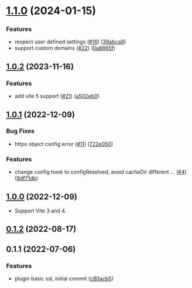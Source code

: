 # [1.1.0](https://github.com/vitejs/vite-plugin-basic-ssl/compare/v1.0.2...v1.1.0) (2024-01-15)


### Features

* respect user defined settings ([#16](https://github.com/vitejs/vite-plugin-basic-ssl/issues/16)) ([39abca9](https://github.com/vitejs/vite-plugin-basic-ssl/commit/39abca96980d596753d1e0fc68ba1f3c2e32d320))
* support custom domains ([#22](https://github.com/vitejs/vite-plugin-basic-ssl/issues/22)) ([0a8665f](https://github.com/vitejs/vite-plugin-basic-ssl/commit/0a8665fc5ff5b4e95e93c218bcb5a0b885a3953a))



## [1.0.2](https://github.com/vitejs/vite-plugin-basic-ssl/compare/v1.0.1...v1.0.2) (2023-11-16)


### Features

* add vite 5 support ([#21](https://github.com/vitejs/vite-plugin-basic-ssl/issues/21)) ([a502eb0](https://github.com/vitejs/vite-plugin-basic-ssl/commit/a502eb002ebf0a910cb7675a6bc838bc7817fbff))



## [1.0.1](https://github.com/vitejs/vite-plugin-basic-ssl/compare/v0.1.2...v1.0.1) (2022-12-09)


### Bug Fixes

* https object config error ([#11](https://github.com/vitejs/vite-plugin-basic-ssl/issues/11)) ([722e050](https://github.com/vitejs/vite-plugin-basic-ssl/commit/722e0501babd80620fff2903207d2c633f394e15))


### Features

* change config hook to configResolved, avoid cacheDir different … ([#4](https://github.com/vitejs/vite-plugin-basic-ssl/issues/4)) ([8df71db](https://github.com/vitejs/vite-plugin-basic-ssl/commit/8df71db382dff0dbf5aa442b3b68e77aaa6206f3))



## [1.0.0](https://github.com/vitejs/vite-plugin-basic-ssl/compare/v0.1.2...v1.0.0) (2022-12-09)

* Support Vite 3 and 4.


## [0.1.2](https://github.com/vitejs/vite-plugin-basic-ssl/compare/v0.1.1...v0.1.2) (2022-08-17)



## 0.1.1 (2022-07-06)


### Features

* plugin basic ssl, initial commit ([c80acb5](https://github.com/vitejs/vite-plugin-basic-ssl/commit/c80acb5942b96a3260712cf8805c972e09762a96))



